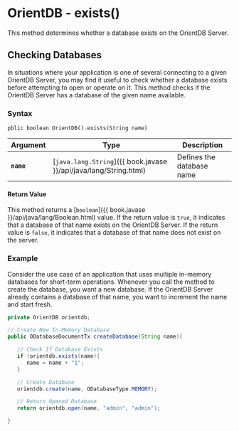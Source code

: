 
# OrientDB - exists()

This method determines whether a database exists on the OrientDB Server.

## Checking Databases

In situations where your application is one of several connecting to a given OrientDB Server, you may find it useful to check whether a database exists before attempting to open or operate on it.  This method checks if the OrientDB Server has a database of the given name available. 

### Syntax

```
pblic boolean OrientDB().exists(String name)
```

| Argument | Type | Description
|---|---|---|
| **`name`** | [`java.lang.String`]({{ book.javase }}/api/java/lang/String.html) | Defines the database name |


#### Return Value

This method returns a [`boolean`]({{ book.javase }}/api/java/lang/Boolean.html) value.  If the return value is `true`, it indicates that a database of that name exists on the OrientDB Server.  If the return value is `false`, it indicates that a database of that name does not exist on the server.

### Example

Consider the use case of an application that uses multiple in-memory databases for short-term operations.  Whenever you call the method to create the database, you want a new database.  If the OrientDB Server already contains a database of that name, you want to increment the name and start fresh.

```java
private OrientDB orientdb;

// Create New In-Memory Database
public ODatabaseDocumentTx createDatabase(String name){

   // Check If Database Exists
   if (orientdb.exists(name){
      name = name + "1";
   }

   // Create Database
   orientdb.create(name, ODatabaseType.MEMORY);

   // Return Opened Database
   return orientdb.open(name, "admin", "admin");

}
```

